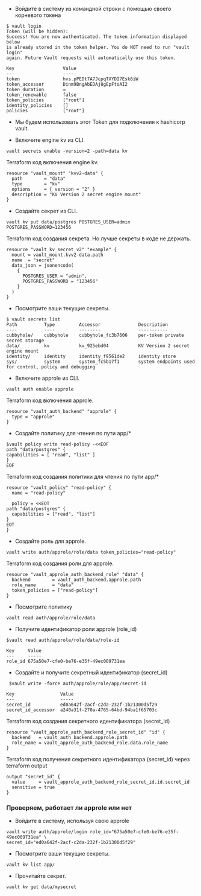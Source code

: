 
- Войдите в систему из командной строки с помощью своего корневого токена
```shell
$ vault login
Token (will be hidden): 
Success! You are now authenticated. The token information displayed below
is already stored in the token helper. You do NOT need to run "vault login"
again. Future Vault requests will automatically use this token.

Key                  Value
---                  -----
token                hvs.pPEDt7A7JcpqTXYDI7Esk8iW
token_accessor       Dinm9BngAbEDAj8gEpFtoAI2
token_duration       ∞
token_renewable      false
token_policies       ["root"]
identity_policies    []
policies             ["root"]
```

- Мы будем использовать этот Token для подключения к hashicorp vault.

- Включите engine kv из CLI.
```shell
vault secrets enable -version=2 -path=data kv
```

Terraform код включения engine kv.
```hcl
resource "vault_mount" "kvv2-data" {
  path        = "data"
  type        = "kv"
  options     = { version = "2" }
  description = "KV Version 2 secret engine mount"
}
```

- Создайте секрет из CLI.
```shell
vault kv put data/postgres POSTGRES_USER=admin POSTGRES_PASSWORD=123456
```

Terraform код создания секрета. Но лучше секреты в коде не держать.
```hcl
resource "vault_kv_secret_v2" "example" {
  mount = vault_mount.kvv2-data.path
  name  = "secret"
  data_json = jsonencode(
    {
      POSTGRES_USER = "admin",
      POSTGRES_PASSWORD = "123456"
    }
  )
}
```

- Посмотрите ваши текущие секреты.
```shell
$ vault secrets list
Path          Type         Accessor              Description
----          ----         --------              -----------
cubbyhole/    cubbyhole    cubbyhole_fc3b7606    per-token private secret storage
data/         kv           kv_925ebd04           KV Version 2 secret engine mount
identity/     identity     identity_f9561de2     identity store
sys/          system       system_fc5b17f1       system endpoints used for control, policy and debugging
```

- Включите approle из CLI.
```shell
vault auth enable approle
```

Terraform код включения approle.
```hcl
resource "vault_auth_backend" "approle" {
  type = "approle"
}
```

- Создайте политику для чтения по пути app/*
```shell
$vault policy write read-policy -<<EOF
path "data/postgres" {
capabilities = [ "read", "list" ]
}
EOF
```

Terraform код создания политики для чтения по пути app/*
```hcl
resource "vault_policy" "read-policy" {
  name = "read-policy"

  policy = <<EOT
path "data/postgres" {
  capabilities = ["read", "list"]
}
EOT
}
```

- Создайте роль для approle.
```shell
vault write auth/approle/role/data token_policies="read-policy"
```

Terraform код создания роли для approle.
```hcl
resource "vault_approle_auth_backend_role" "data" {
  backend        = vault_auth_backend.approle.path
  role_name      = "data"
  token_policies = ["read-policy"]
}
```


- Посмотрите политику
```shell
vault read auth/approle/role/data
```


- Получите идентификатор роли approle (role_id)
```shell
$vault read auth/approle/role/data/role-id

Key     Value
---     -----
role_id 675a50e7-cfe0-be76-e35f-49ec009731ea
```


- Создайте и получите секретный идентификатор (secret_id)
```shell
 $vault write -force auth/approle/role/app/secret-id

Key                 Value
---                 -----
secret_id           ed0a642f-2acf-c2da-232f-1b21300d5f29
secret_id_accessor  a240a31f-270a-4765-64bd-94ba1f65703c
```

Terraform код создания секретного идентификатора (secret_id)
```hcl
resource "vault_approle_auth_backend_role_secret_id" "id" {
  backend   = vault_auth_backend.approle.path
  role_name = vault_approle_auth_backend_role.data.role_name
}
```


Terraform код получения секретного идентификатора (secret_id) через terraform output
```hcl
output "secret_id" {
  value     = vault_approle_auth_backend_role_secret_id.id.secret_id
  sensitive = true
}
```


### Проверяем, работает ли approle или нет
- Войдите в систему, используя свою approle
```shell
vault write auth/approle/login role_id="675a50e7-cfe0-be76-e35f-49ec009731ea" \
secret_id="ed0a642f-2acf-c2da-232f-1b21300d5f29"
```


- Посмотрите ваши текущие секреты.
```shell
vault kv list app/
```


- Прочитайте секрет.
```shell
vault kv get data/mysecret
```
